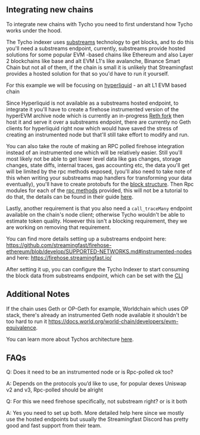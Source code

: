 ## Integrating new chains
To integrate new chains with Tycho you need to first understand how Tycho works under the hood.

The Tycho indexer uses [substreams](https://github.com/streamingfast/substreams) technology to get blocks, and to do this you'll need a substreams endpoint, currently, substreams provide hosted solutions for some popular EVM -based chains like Ethereum and also Layer 2 blockchains like base and alt EVM L1's like avalanche, Binance Smart Chain but not all of them, if the chain is small it is unlikely that Streamingfast provides a hosted solution for that so you'd have to run it yourself.

For this example we will be focusing on [hyperliquid](https://app.hyperliquid.xyz/) - an alt L1 EVM based chain

Since Hyperliquid is not available as a substreams hosted endpoint, to integrate it you'll have to create a firehose instrumented version of the hyperEVM archive node which is currently an in-progress [Reth fork](https://github.com/hl-archive-node/nanoreth) then host it and serve it over a substreams endpoint, there are currently no Geth clients for hyperliquid right now which would have saved the stress of creating an instrumented node but that'll still take effort to modify and run.

You can also take the route of making an RPC polled firehose integration instead of an instrumented one which will be relatively easier. Still you'll most likely not be able to get lower level data like gas changes, storage changes, state diffs, internal traces, gas accounting etc, the data you'll get will be limited by the rpc methods exposed, (you'll also need to take note of this when writing your substreams map handlers for transforming your data eventually), you'll have to create protobufs for the [block structure](https://github.com/hyperliquid-dex/hyperliquid-python-sdk/blob/master/examples/evm_block_indexer.py#L100). Then Rpc modules for each of the [rpc methods](https://hyperliquid.gitbook.io/hyperliquid-docs/for-developers/hyperevm/json-rpc) provided, this will not be a tutorial to do that, the details can be found in their guide [here]().

Lastly, another requirement is that you also need a `call_traceMany` endpoint available on the chain's node client; otherwise Tycho wouldn't be able to estimate token quality. However this isn't a blocking requirement, they we are working on removing that requirement.

You can find more details setting up a substreams endpoint here:
https://github.com/streamingfast/firehose-ethereum/blob/develop/SUPPORTED-NETWORKS.md#instrumented-nodes and here: https://firehose.streamingfast.io/

After setting it up, you can configure the Tycho Indexer to start consuming the block data from substreams endpoint, which can be set with the [CLI](https://github.com/propeller-heads/tycho-indexer/blob/b84c6de83ca3e74856d8cd204a5141bf0377ee77/tycho-indexer/src/cli.rs#L60)

## Additional Notes
If the chain uses Geth or OP-Geth for example, Worldchain which uses OP stack, there's already an instrumented Geth node available it shouldn't be too hard to run it https://docs.world.org/world-chain/developers/evm-equivalence.
 

You can learn more about Tychos architecture [here](https://github.com/propeller-heads/tycho-indexer/tree/main/tycho-indexer).


## FAQs
Q: Does it need to be an instrumented node or is Rpc-polled ok too?

A: Depends on the protocols you’d like to use, for popular dexes Uniswap v2 and v3, Rpc-polled should be alright

Q: For this we need firehose specifically, not substream right?
or is it both

A: Yes you need to set up both. More detailed help here since we mostly use the hosted endpoints but usually the Streamingfast Discord has pretty good and fast support from their team.







